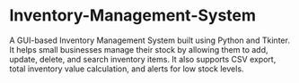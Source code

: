 # Inventory-Management-System
A GUI-based Inventory Management System built using Python and Tkinter. It helps small businesses manage their stock by allowing them to add, update, delete, and search inventory items. It also supports CSV export, total inventory value calculation, and alerts for low stock levels.
